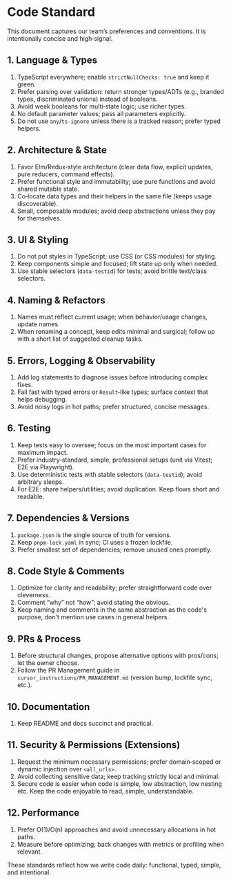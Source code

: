 # Code Standard

This document captures our team’s preferences and conventions. It is intentionally concise and high‑signal.

## 1. Language & Types

1. TypeScript everywhere; enable `strictNullChecks: true` and keep it green.
2. Prefer parsing over validation: return stronger types/ADTs (e.g., branded types, discriminated unions) instead of booleans.
3. Avoid weak booleans for multi‑state logic; use richer types.
4. No default parameter values; pass all parameters explicitly.
5. Do not use `any`/`ts-ignore` unless there is a tracked reason; prefer typed helpers.

## 2. Architecture & State

1. Favor Elm/Redux‑style architecture (clear data flow, explicit updates, pure reducers, command effects).
2. Prefer functional style and immutability; use pure functions and avoid shared mutable state.
3. Co‑locate data types and their helpers in the same file (keeps usage discoverable).
4. Small, composable modules; avoid deep abstractions unless they pay for themselves.

## 3. UI & Styling

1. Do not put styles in TypeScript; use CSS (or CSS modules) for styling.
2. Keep components simple and focused; lift state up only when needed.
3. Use stable selectors (`data-testid`) for tests; avoid brittle text/class selectors.

## 4. Naming & Refactors

1. Names must reflect current usage; when behavior/usage changes, update names.
2. When renaming a concept, keep edits minimal and surgical; follow up with a short list of suggested cleanup tasks.

## 5. Errors, Logging & Observability

1. Add log statements to diagnose issues before introducing complex fixes.
2. Fail fast with typed errors or `Result`‑like types; surface context that helps debugging.
3. Avoid noisy logs in hot paths; prefer structured, concise messages.

## 6. Testing

1. Keep tests easy to oversee; focus on the most important cases for maximum impact.
2. Prefer industry‑standard, simple, professional setups (unit via Vitest; E2E via Playwright).
3. Use deterministic tests with stable selectors (`data-testid`); avoid arbitrary sleeps.
4. For E2E: share helpers/utilities; avoid duplication. Keep flows short and readable.

## 7. Dependencies & Versions

1. `package.json` is the single source of truth for versions.
2. Keep `pnpm-lock.yaml` in sync; CI uses a frozen lockfile.
3. Prefer smallest set of dependencies; remove unused ones promptly.

## 8. Code Style & Comments

1. Optimize for clarity and readability; prefer straightforward code over cleverness.
2. Comment “why” not “how”; avoid stating the obvious.
3. Keep naming and comments in the same abstraction as the code's purpose, don't mention use cases in general helpers.

## 9. PRs & Process

1. Before structural changes, propose alternative options with pros/cons; let the owner choose.
2. Follow the PR Management guide in `cursor_instructions/PR_MANAGEMENT.md` (version bump, lockfile sync, etc.).

## 10. Documentation

1. Keep README and docs succinct and practical.

## 11. Security & Permissions (Extensions)

1. Request the minimum necessary permissions; prefer domain‑scoped or dynamic injection over `<all_urls>`.
2. Avoid collecting sensitive data; keep tracking strictly local and minimal.
3. Secure code is easier when code is simple, low abstraction, low nesting etc. Keep the code enjoyable to read, simple, understandable.

## 12. Performance

1. Prefer O(1)/O(n) approaches and avoid unnecessary allocations in hot paths.
2. Measure before optimizing; back changes with metrics or profiling when relevant.

These standards reflect how we write code daily: functional, typed, simple, and intentional.
